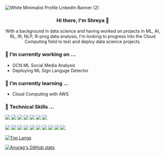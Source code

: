 
![White Minimalist Profile LinkedIn Banner (2)](https://user-images.githubusercontent.com/73610600/174470722-6196047e-d54e-4e5b-949f-a3a5f6dffcf7.jpg)

<h3 align="center">
Hi there, I'm Shreya 👋
</h3>
<p align="center">
With a background in data science and having worked on projects in ML, AI, RL, IR, NLP, R-prog data analysis, I'm looking to progress into the Cloud Computing field to test and deploy data science projects. 
</p>

### 🔭 I’m currently working on ...
- GCN ML Social Media Analysis
- Deploying ML Sign Languge Detector


### 🌱 I’m currently learning ...
- Cloud Computing with AWS

### 💼 Technical Skills ...
![](https://img.shields.io/badge/Code-Python-informational?style=flat&logo=Python&color=61DAFB)
![](https://img.shields.io/badge/Code-R-informational?style=flat&logo=R&color=764ABC)
![](https://img.shields.io/badge/Code-C-informational?style=flat&logo=C&color=CC342D)
![](https://img.shields.io/badge/Code-C++-informational?style=flat&logo=c%2B%2B&color=CC0000)
![](https://img.shields.io/badge/Code-Java-informational?style=flat&logo=Java&color=E34F26)
![](https://img.shields.io/badge/Code-JavaScript-informational?style=flat&logo=JavaScript&color=F7DF1E)
![](https://img.shields.io/badge/Code-HTML-informational?style=flat&logo=HTML5&color=336791)

![](https://img.shields.io/badge/TensorFlow-FF6F00?style=flat&logo=tensorflow&logoColor=white)
![](https://img.shields.io/badge/Oracle-F80000?style=flat&logo=oracle&logoColor=black)
![](https://img.shields.io/badge/Flask-000000?style=flat&logo=flask&logoColor=white)
![](https://img.shields.io/badge/Flutter-02569B?style=flat&logo=flutter&logoColor=white)
![](https://img.shields.io/badge/MySQL-00000F?style=flat&logo=mysql&logoColor=white)
![](https://img.shields.io/badge/MariaDB-003545?style=flat&logo=mariadb&logoColor=white)
![](https://img.shields.io/badge/MongoDB-4EA94B?style=flat&logo=mongodb&logoColor=white)
![](https://img.shields.io/badge/MySQL-005C84?style=flat&logo=mysql&logoColor=white)
![](https://img.shields.io/badge/SQLite-07405E?style=flat&logo=sqlite&logoColor=white)
![](https://img.shields.io/badge/Figma-F24E1E?style=flat&logo=figma&logoColor=white)
      


[![Top Langs](https://github-readme-stats.vercel.app/api/top-langs/?username=se101)](https://github.com/se101/github-readme-stats)

[![Anurag's GitHub stats](https://github-readme-stats.vercel.app/api?username=se101)](https://github.com/se101/github-readme-stats)

<!--
**se101/se101** is a ✨ _special_ ✨ repository because its `README.md` (this file) appears on your GitHub profile.

Here are some ideas to get you started:


- 🔭 I’m currently working on ...
- 🌱 I’m currently learning ...
- 👯 I’m looking to collaborate on ...
- 🤔 I’m looking for help with ...
- 💬 Ask me about ...
- 📫 How to reach me: ...
- 😄 Pronouns: ...
- ⚡ Fun fact: ...

-->
